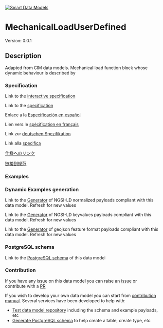 [![Smart Data Models](https://smartdatamodels.org/wp-content/uploads/2022/01/SmartDataModels_logo.png "Logo")](https://smartdatamodels.org)
# MechanicalLoadUserDefined
Version: 0.0.1

## Description 

Adapted from CIM data models. Mechanical load function block whose dynamic behaviour is described by
### Specification

Link to the [interactive specification](https://swagger.lab.fiware.org/?url=https://smart-data-models.github.io/dataModel.EnergyCIM/MechanicalLoadUserDefined/swagger.yaml)

Link to the [specification](https://github.com/smart-data-models/dataModel.EnergyCIM/blob/master/MechanicalLoadUserDefined/doc/spec.md)

Enlace a la [Especificación en español](https://github.com/smart-data-models/dataModel.EnergyCIM/blob/master/MechanicalLoadUserDefined/doc/spec_ES.md)

Lien vers le [spécification en français](https://github.com/smart-data-models/dataModel.EnergyCIM/blob/master/MechanicalLoadUserDefined/doc/spec_FR.md)

Link zur [deutschen Spezifikation](https://github.com/smart-data-models/dataModel.EnergyCIM/blob/master/MechanicalLoadUserDefined/doc/spec_DE.md)

Link alla [specifica](https://github.com/smart-data-models/dataModel.EnergyCIM/blob/master/MechanicalLoadUserDefined/doc/spec_IT.md)

[仕様へのリンク](https://github.com/smart-data-models/dataModel.EnergyCIM/blob/master/MechanicalLoadUserDefined/doc/spec_JA.md)

[链接到规范](https://github.com/smart-data-models/dataModel.EnergyCIM/blob/master/MechanicalLoadUserDefined/doc/spec_ZH.md)
### Examples
### Dynamic Examples generation

Link to the [Generator](https://smartdatamodels.org/extra/ngsi-ld_generator.php?schemaUrl=https://raw.githubusercontent.com/smart-data-models/dataModel.EnergyCIM/master/MechanicalLoadUserDefined/schema.json&email=info@smartdatamodels.org) of NGSI-LD normalized payloads compliant with this data model. Refresh for new values

Link to the [Generator](https://smartdatamodels.org/extra/ngsi-ld_generator_keyvalues.php?schemaUrl=https://raw.githubusercontent.com/smart-data-models/dataModel.EnergyCIM/master/MechanicalLoadUserDefined/schema.json&email=info@smartdatamodels.org) of NGSI-LD keyvalues payloads compliant with this data model. Refresh for new values

Link to the [Generator](https://smartdatamodels.org/extra/geojson_features_generator.php?schemaUrl=https://raw.githubusercontent.com/smart-data-models/dataModel.EnergyCIM/master/MechanicalLoadUserDefined/schema.json&email=info@smartdatamodels.org) of geojson feature format payloads compliant with this data model. Refresh for new values
### PostgreSQL schema

Link to the [PostgreSQL schema](https://github.com/smart-data-models/dataModel.EnergyCIM/blob/master/MechanicalLoadUserDefined/schema.sql) of this data model
### Contribution

 If you have any issue on this data model you can raise an [issue](https://github.com/smart-data-models/dataModel.EnergyCIM/issues)  or contribute with a [PR](https://github.com/smart-data-models/dataModel.EnergyCIM/pulls)

 If you wish to develop your own data model you can start from [contribution manual](https://bit.ly/contribution_manual). Several services have been developed to help with: 
 - [Test data model repository](https://smartdatamodels.org/index.php/data-models-contribution-api/) including the schema and example payloads, etc
 - [Generate PostgreSQL schema](https://smartdatamodels.org/index.php/sql-service/) to help create a table, create type, etc